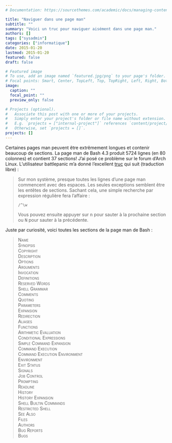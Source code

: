 ```yaml
---
# Documentation: https://sourcethemes.com/academic/docs/managing-content/

title: "Naviguer dans une page man"
subtitle: ""
summary: "Voici un truc pour naviguer aisément dans une page man."
authors: []
tags: ["sysadmin"]
categories: ["informatique"]
date: 2015-01-20
lastmod: 2015-01-20
featured: false
draft: false

# Featured image
# To use, add an image named `featured.jpg/png` to your page's folder.
# Focal points: Smart, Center, TopLeft, Top, TopRight, Left, Right, BottomLeft, Bottom, BottomRight.
image:
  caption: ""
  focal_point: ""
  preview_only: false

# Projects (optional).
#   Associate this post with one or more of your projects.
#   Simply enter your project's folder or file name without extension.
#   E.g. `projects = ["internal-project"]` references `content/project/deep-learning/index.md`.
#   Otherwise, set `projects = []`.
projects: []
---
```


Certaines pages man peuvent être extrêmement longues et contenir beaucoup de sections. La page man de Bash 4.3 produit 5724 lignes (en 80 colonnes) et contient 37 sections! J’ai posé ce problème sur le forum d’Arch Linux. L’utilisateur battlepanic m’a donné l’excellent [truc](https://bbs.archlinux.org/viewtopic.php?pid=848060#p848060) qui suit (traduction libre)&nbsp;:

> Sur mon système, presque toutes les lignes d’une page man commencent avec des espaces. Les seules exceptions semblent être les entêtes de sections. Sachant cela, une simple recherche par expression régulière fera l’affaire&nbsp;:
> ```
> /^\w
> ```
> Vous pouvez ensuite appuyer sur <kbd>n</kbd> pour sauter à la prochaine section ou <kbd>N</kbd> pour sauter à la précédente.

Juste par curiosité, voici toutes les sections de la page man de Bash&nbsp;:

<blockquote style="font-variant:small-caps">
Name<br />
Synopsis<br />
Copyright<br />
Description<br />
Options<br />
Arguments<br />
Invocation<br />
Definitions<br />
Reserved Words<br />
Shell Grammar<br />
Comments<br />
Quoting<br />
Parameters<br />
Expansion<br />
Redirection<br />
Aliases<br />
Functions<br />
Arithmetic Evaluation<br />
Conditional Expressions<br />
Simple Command Expansion<br />
Command Execution<br />
Command Execution Environment<br />
Environment<br />
Exit Status<br />
Signals<br />
Job Control<br />
Prompting<br />
Readline<br />
History<br />
History Expansion<br />
Shell Builtin Commands<br />
Restricted Shell<br />
See Also<br />
Files<br />
Authors<br />
Bug Reports<br />
Bugs
</blockquote>
